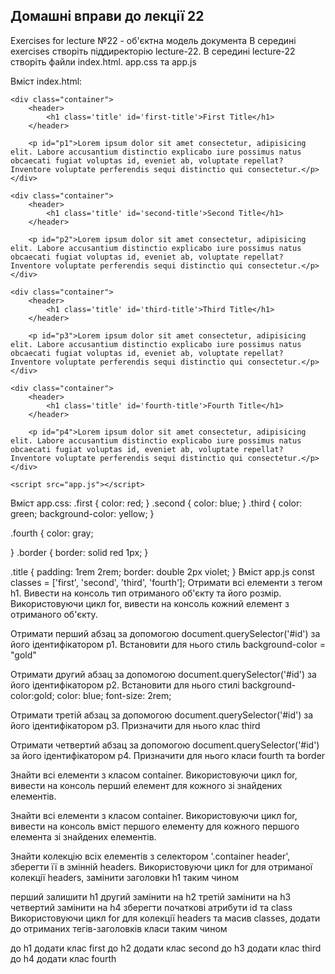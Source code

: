## Домашні вправи до лекції 22
Exercises for lecture №22 - об'єктна модель документа
В середині exercises створіть піддиректорію lecture-22. В середині lecture-22 створіть файли index.html. app.css та app.js

Вміст index.html:
<!DOCTYPE html>
<html lang="en">
<head>
    <meta charset="UTF-8">
    <meta name="viewport" content="width=device-width, initial-scale=1.0">
    <title>lecture №22 - об'єктна модель документа</title>
	 <link rel="shortcut icon" href="/favicon.ico" type="image/x-icon">
</head>
<body>

    <div class="container">
        <header>
            <h1 class='title' id='first-title'>First Title</h1>
        </header>
        
        <p id="p1">Lorem ipsum dolor sit amet consectetur, adipisicing elit. Labore accusantium distinctio explicabo iure possimus natus obcaecati fugiat voluptas id, eveniet ab, voluptate repellat? Inventore voluptate perferendis sequi distinctio qui consectetur.</p>
    </div>
    
    <div class="container">
        <header>
            <h1 class='title' id='second-title'>Second Title</h1>
        </header>
        
        <p id="p2">Lorem ipsum dolor sit amet consectetur, adipisicing elit. Labore accusantium distinctio explicabo iure possimus natus obcaecati fugiat voluptas id, eveniet ab, voluptate repellat? Inventore voluptate perferendis sequi distinctio qui consectetur.</p>
    </div>
    
    <div class="container">
        <header>
            <h1 class='title' id='third-title'>Third Title</h1>
        </header>
        
        <p id="p3">Lorem ipsum dolor sit amet consectetur, adipisicing elit. Labore accusantium distinctio explicabo iure possimus natus obcaecati fugiat voluptas id, eveniet ab, voluptate repellat? Inventore voluptate perferendis sequi distinctio qui consectetur.</p>
    </div>
    
    <div class="container">
        <header>
            <h1 class='title' id='fourth-title'>Fourth Title</h1>
        </header>
    
        <p id="p4">Lorem ipsum dolor sit amet consectetur, adipisicing elit. Labore accusantium distinctio explicabo iure possimus natus obcaecati fugiat voluptas id, eveniet ab, voluptate repellat? Inventore voluptate perferendis sequi distinctio qui consectetur.</p>
    </div>

    <script src="app.js"></script>
</body>
</html>
Вміст app.css:
.first {
    color: red;
}
.second {
    color: blue;
}
.third {
    color: green;
    background-color: yellow;
}

.fourth {
color: gray;

}
.border {
border: solid red 1px;
}

.title {
padding: 1rem 2rem;
border: double 2px violet;
}
Вміст app.js
const classes = ['first', 'second', 'third', 'fourth'];
Отримати всі елементи з тегом h1. Вивести на консоль тип отриманого об'єкту та його розмір. Використовуючи цикл for, вивести на консоль кожний елемент з отриманого об'єкту.

Отримати перший абзац за допомогою document.querySelector('#id') за його ідентифікатором p1. Встановити для нього стиль background-color = "gold"

Отримати другий абзац за допомогою document.querySelector('#id') за його ідентифікатором p2. Встановити для нього стилі background-color:gold; color: blue; font-size: 2rem;

Отримати третій абзац за допомогою document.querySelector('#id') за його ідентифікатором p3. Призначити для нього клас third

Отримати четвертий абзац за допомогою document.querySelector('#id') за його ідентифікатором p4. Призначити для нього класи fourth та border

Знайти всі елементи з класом container. Використовуючи цикл for, вивести на консоль перший елемент для кожного зі знайдених елементів.

Знайти всі елементи з класом container. Використовуючи цикл for, вивести на консоль вміст першого елементу для кожного першого елемента зі знайдених елементів.

Знайти колекцію всіх елементів з селектором '.container header', зберегти її в змінній headers. Використовуючи цикл for для отриманої колекції headers, замінити заголовки h1 таким чином

перший залишити h1
другий замінити на h2
третій замінити на h3
четвертий замінити на h4 зберегти початкові атрибути id та class
Використовуючи цикл for для колекції headers та масив classes, додати до отриманих тегів-заголовків класи таким чином

до h1 додати клас first
до h2 додати клас second
до h3 додати клас third
до h4 додати клас fourth